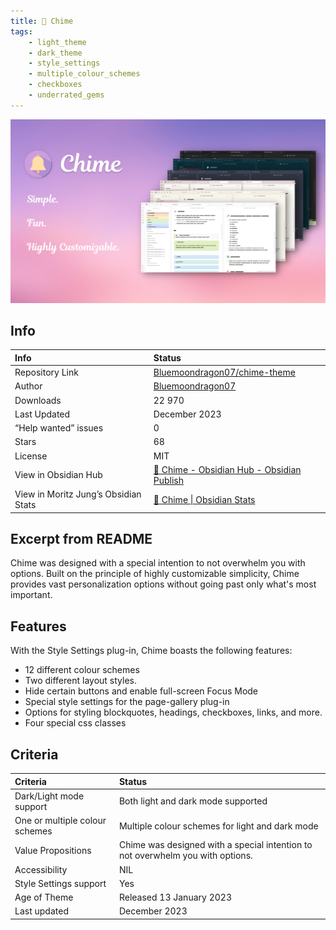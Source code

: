 ```yaml
---
title: 🔔 Chime
tags:
    - light_theme
    - dark_theme
    - style_settings
    - multiple_colour_schemes
    - checkboxes
    - underrated_gems
---
```


<img src="https://raw.githubusercontent.com/Bluemoondragon07/chime-theme/refs/heads/main/Screenshots/Showcase.png">

## Info
| Info | Status |
| :--- | :--- |
| Repository Link | [Bluemoondragon07/chime-theme](https://github.com/Bluemoondragon07/chime-theme) |
| Author | [Bluemoondragon07](https://github.com/Bluemoondragon07) |
| Downloads | 22 970 |
| Last Updated | December 2023 |
| “Help wanted” issues | 0 |
| Stars | 68 |
| License | MIT |
| View in Obsidian Hub | [🔔 Chime \- Obsidian Hub \- Obsidian Publish](https://publish.obsidian.md/hub/02+-+Community+Expansions/02.05+All+Community+Expansions/Themes/%F0%9F%94%94+Chime) |
| View in Moritz Jung’s Obsidian Stats | [🔔 Chime \| Obsidian Stats](https://www.moritzjung.dev/obsidian-stats/themes/chime/) |

## Excerpt from README
Chime was designed with a special intention to not overwhelm you with options. Built on the principle of highly customizable simplicity, Chime provides vast personalization options without going past only what's most important.

## Features
With the Style Settings plug-in, Chime boasts the following features:
- 12 different colour schemes
- Two different layout styles.
- Hide certain buttons and enable full-screen Focus Mode
- Special style settings for the page-gallery plug-in
- Options for styling blockquotes, headings, checkboxes, links, and more.
- Four special css classes

## Criteria
| Criteria | Status | 
| :--- | :--- | 
| Dark/Light mode support | Both light and dark mode supported | 
| One or multiple colour schemes | Multiple colour schemes for light and dark mode | 
| Value Propositions | Chime was designed with a special intention to not overwhelm you with options. |
| Accessibility | NIL | 
| Style Settings support | Yes | 
| Age of Theme | Released 13 January 2023 | 
| Last updated | December 2023 | 